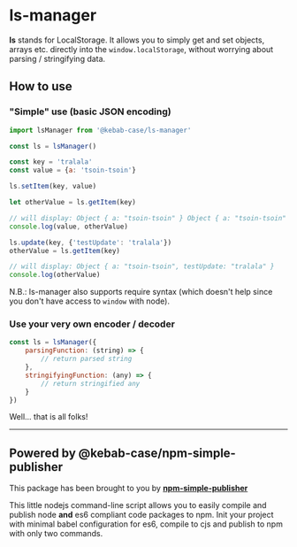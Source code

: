 ls-manager
==========

**ls** stands for LocalStorage. It allows you to simply get and set objects, arrays etc. directly into the
```window.localStorage```, without worrying about parsing / stringifying data.

## How to use

### "Simple" use (basic JSON encoding)
```js
import lsManager from '@kebab-case/ls-manager'

const ls = lsManager()

const key = 'tralala'
const value = {a: 'tsoin-tsoin'}

ls.setItem(key, value)

let otherValue = ls.getItem(key)

// will display: Object { a: "tsoin-tsoin" } Object { a: "tsoin-tsoin" }
console.log(value, otherValue)

ls.update(key, {'testUpdate': 'tralala'})
otherValue = ls.getItem(key)

// will display: Object { a: "tsoin-tsoin", testUpdate: "tralala" }
console.log(otherValue)
```

N.B.: ls-manager also supports require syntax (which doesn't help since you don't have access to `window`
with node).

### Use your very own encoder / decoder
```js
const ls = lsManager({
    parsingFunction: (string) => {
        // return parsed string
    },
    stringifyingFunction: (any) => {
        // return stringified any
    }
})
```

Well... that is all folks! 


-----------------------------------------
## Powered by @kebab-case/npm-simple-publisher

This package has been brought to you by **[npm-simple-publisher](url=https://www.npmjs.com/package/@kebab-case/npm-simple-publisher)**

This little nodejs command-line script allows you to easily compile and publish node **and** es6 compliant code 
packages to npm. Init your project with minimal babel configuration for es6, compile to cjs and 
publish to npm with only two commands.